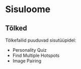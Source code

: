 # Sisuloome

## Tõlked

Tõlkefailid puuduvad sisutüüpidel:
- Personality Quiz
- Find Multiple Hotspots
- Image Pairing
